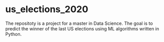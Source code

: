 # us_elections_2020

The repositoty is a project for a master in Data Science. 
The goal is to predict the winner of the last US elections using ML algorithms written in Python.
